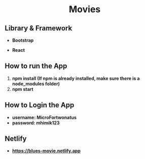 <h1 align="center">
  <p align="center">Movies</p>
</h1>

## Library & Framework

- **Bootstrap**

- **React**

## How to run the App

1. **npm install (If npm is already installed, make sure there is a node_modules folder)**
2. **npm start**

## How to Login the App

- **username: MicroFortwonatus**
- **password: mhimik123**

## Netlify

- **https://blues-movie.netlify.app**
